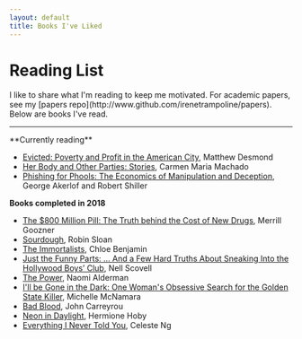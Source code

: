 ```yaml
---
layout: default
title: Books I've Liked
---
```


<h1 class="owner-name">Reading List</h1>
I like to share what I'm reading to keep me motivated. For academic papers, see my [papers repo](http://www.github.com/irenetrampoline/papers). Below are books I've read.

<hr>
**Currently reading**

 * [Evicted: Poverty and Profit in the American City](https://amzn.to/2xO0Vh7), Matthew Desmond
 * [Her Body and Other Parties: Stories](https://amzn.to/2JkxRiz), Carmen Maria Machado
 * [Phishing for Phools: The Economics of Manipulation and Deception](https://amzn.to/2JncSMa), George Akerlof and Robert Shiller

**Books completed in 2018**

 * [The $800 Million Pill: The Truth behind the Cost of New Drugs](https://amzn.to/2kSSnwe), Merrill Goozner
 * [Sourdough](https://amzn.to/2xYnNeb), Robin Sloan
 * [The Immortalists](https://amzn.to/2xQKtwA), Chloe Benjamin
 * [Just the Funny Parts: … And a Few Hard Truths About Sneaking Into the Hollywood Boys’ Club](https://amzn.to/2JiR4Be), Nell Scovell
 * [The Power](https://amzn.to/2JrKfRn), Naomi Alderman
 * [I'll be Gone in the Dark: One Woman's Obsessive Search for the Golden State Killer](https://amzn.to/2Jnw6RO), Michelle McNamara
 * [Bad Blood](https://amzn.to/2JB9fp6), John Carreyrou
 * [Neon in Daylight](https://amzn.to/2xOMkC8), Hermione Hoby
 * [Everything I Never Told You](https://amzn.to/2xQYz16), Celeste Ng